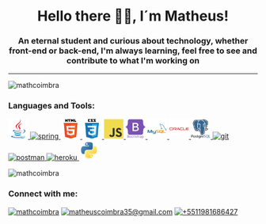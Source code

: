 <h1 align="center">Hello there 👊🏾, I´m Matheus!</h1>
<h3 align="center">An eternal student and curious about technology, whether front-end or back-end, I'm always learning, feel free to see and contribute to what I'm working on</h3>

---

<p align="left"> <img src="https://komarev.com/ghpvc/?username=mathcoimbra&label=Profile%20views&color=0a0a0a&style=flat" alt="mathcoimbra" /> </p>

<h3 align="left">Languages and Tools:</h3>
<p align="left"> <a href="https://www.java.com" target="_blank" rel="noreferrer"> <img src="https://raw.githubusercontent.com/devicons/devicon/master/icons/java/java-original.svg" alt="java" width="40" height="40"/> </a> <a href="https://spring.io/" target="_blank" rel="noreferrer"> <img src="https://www.vectorlogo.zone/logos/springio/springio-icon.svg" alt="spring" width="40" height="40"/> </a> <a href="https://www.w3.org/html/" target="_blank" rel="noreferrer"> <img src="https://raw.githubusercontent.com/devicons/devicon/master/icons/html5/html5-original-wordmark.svg" alt="html5" width="40" height="40"/> </a> <a href="https://www.w3schools.com/css/" target="_blank" rel="noreferrer"> <img src="https://raw.githubusercontent.com/devicons/devicon/master/icons/css3/css3-original-wordmark.svg" alt="css3" width="40" height="40"/> <a href="https://developer.mozilla.org/en-US/docs/Web/JavaScript" target="_blank" rel="noreferrer"> <img src="https://raw.githubusercontent.com/devicons/devicon/master/icons/javascript/javascript-original.svg" alt="javascript" width="40" height="40"/> </a> <a href="https://getbootstrap.com" target="_blank" rel="noreferrer"> <img src="https://raw.githubusercontent.com/devicons/devicon/master/icons/bootstrap/bootstrap-plain-wordmark.svg" alt="bootstrap" width="40" height="40"/> </a> </a>   <a href="https://www.mysql.com/" target="_blank" rel="noreferrer"> <img src="https://raw.githubusercontent.com/devicons/devicon/master/icons/mysql/mysql-original-wordmark.svg" alt="mysql" width="40" height="40"/> </a> <a href="https://www.oracle.com/" target="_blank" rel="noreferrer"> <img src="https://raw.githubusercontent.com/devicons/devicon/master/icons/oracle/oracle-original.svg" alt="oracle" width="40" height="40"/> </a>  <a href="https://www.postgresql.org" target="_blank" rel="noreferrer"> <img src="https://raw.githubusercontent.com/devicons/devicon/master/icons/postgresql/postgresql-original-wordmark.svg" alt="postgresql" width="40" height="40"/> </a> <a href="https://git-scm.com/" target="_blank" rel="noreferrer"> <img src="https://www.vectorlogo.zone/logos/git-scm/git-scm-icon.svg" alt="git" width="40" height="40"/> </a>  <a href="https://postman.com" target="_blank" rel="noreferrer"> <img src="https://www.vectorlogo.zone/logos/getpostman/getpostman-icon.svg" alt="postman" width="40" height="40"/> </a> <a href="https://heroku.com" target="_blank" rel="noreferrer"> <img src="https://www.vectorlogo.zone/logos/heroku/heroku-icon.svg" alt="heroku" width="40" height="40"/> </a> <a href="https://www.python.org" target="_blank" rel="noreferrer"> <img src="https://raw.githubusercontent.com/devicons/devicon/master/icons/python/python-original.svg" alt="python" width="40" height="40"/> </a> </p>

<p><img align="center" src="https://github-readme-stats.vercel.app/api/top-langs?username=mathcoimbra&show_icons=true&theme=dark&title_color=ffffff&text_color=f2f2f2&hide_border=true&cache_seconds=1800&locale=en&layout=compact" alt="mathcoimbra" /></p>

<h3 align="left">Connect with me:</h3>
<p align="left">
<a href="https://linkedin.com/in/mathcoimbra" target="_blank"><img align="center" src="https://img.shields.io/badge/LinkedIn-0077B5?style=for-the-badge&logo=linkedin&logoColor=black" alt="mathcoimbra"/></a>
<a href="mailto:matheuscoimbra35@gmail.com" target="_blank"><img align="center" src="https://img.shields.io/badge/Gmail-D14836?style=for-the-badge&logo=gmail&logoColor=black" alt="matheuscoimbra35@gmail.com"/></a>
<a href="https://api.whatsapp.com/send?phone=5511981686427" target="_blank"><img align="center" src="https://img.shields.io/badge/WhatsApp-25D366?style=for-the-badge&logo=whatsapp&logoColor=black" alt="+5511981686427"/></a>
